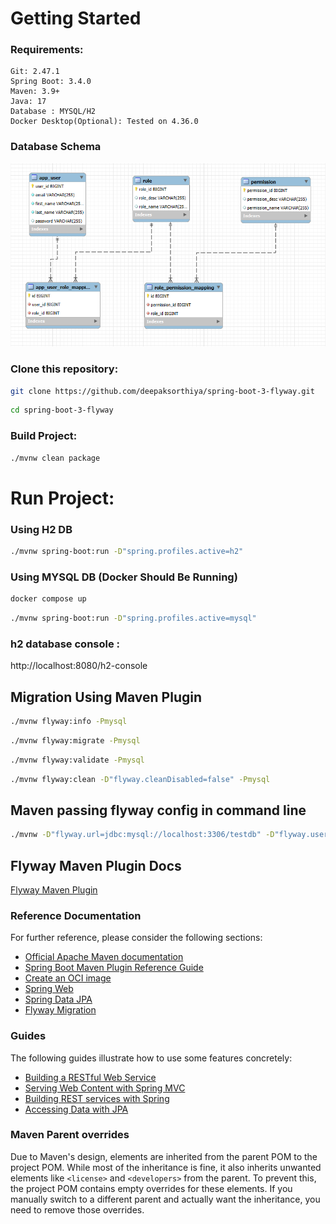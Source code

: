# Getting Started

### Requirements:

```
Git: 2.47.1
Spring Boot: 3.4.0
Maven: 3.9+
Java: 17
Database : MYSQL/H2
Docker Desktop(Optional): Tested on 4.36.0
```

### Database Schema

![Alt text](/docs/DATABASE_SCHEMA.png?raw=true "DB_SCHEMA")

### Clone this repository:

```bash
git clone https://github.com/deepaksorthiya/spring-boot-3-flyway.git
```

```bash
cd spring-boot-3-flyway
```

### Build Project:

```bash
./mvnw clean package
```

# Run Project:

### Using H2 DB

```bash
./mvnw spring-boot:run -D"spring.profiles.active=h2"
```

### Using MYSQL DB (Docker Should Be Running)

```bash
docker compose up
```

```bash
./mvnw spring-boot:run -D"spring.profiles.active=mysql"
```

### h2 database console :

http://localhost:8080/h2-console

## Migration Using Maven Plugin

```bash
./mvnw flyway:info -Pmysql
```

```bash
./mvnw flyway:migrate -Pmysql
```

```bash
./mvnw flyway:validate -Pmysql
```

```bash
./mvnw flyway:clean -D"flyway.cleanDisabled=false" -Pmysql
```

## Maven passing flyway config in command line

```bash
./mvnw -D"flyway.url=jdbc:mysql://localhost:3306/testdb" -D"flyway.user=root" -D"flyway.password=root" flyway:migrate -Pmysql
```

## Flyway Maven Plugin Docs

[Flyway Maven Plugin](https://documentation.red-gate.com/fd/maven-goal-184127408.html)

### Reference Documentation

For further reference, please consider the following sections:

* [Official Apache Maven documentation](https://maven.apache.org/guides/index.html)
* [Spring Boot Maven Plugin Reference Guide](https://docs.spring.io/spring-boot/maven-plugin)
* [Create an OCI image](https://docs.spring.io/spring-boot/maven-plugin/build-image.html)
* [Spring Web](https://docs.spring.io/spring-boot/reference/web/servlet.html)
* [Spring Data JPA](https://docs.spring.io/spring-boot/reference/data/sql.html#data.sql.jpa-and-spring-data)
* [Flyway Migration](https://docs.spring.io/spring-boot/how-to/data-initialization.html#howto.data-initialization.migration-tool.flyway)

### Guides

The following guides illustrate how to use some features concretely:

* [Building a RESTful Web Service](https://spring.io/guides/gs/rest-service/)
* [Serving Web Content with Spring MVC](https://spring.io/guides/gs/serving-web-content/)
* [Building REST services with Spring](https://spring.io/guides/tutorials/rest/)
* [Accessing Data with JPA](https://spring.io/guides/gs/accessing-data-jpa/)

### Maven Parent overrides

Due to Maven's design, elements are inherited from the parent POM to the project POM.
While most of the inheritance is fine, it also inherits unwanted elements like `<license>` and `<developers>` from the
parent.
To prevent this, the project POM contains empty overrides for these elements.
If you manually switch to a different parent and actually want the inheritance, you need to remove those overrides.